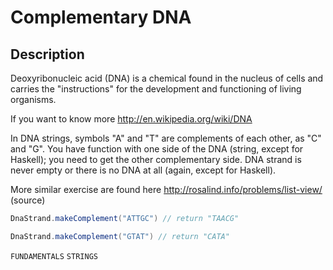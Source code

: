 # Complementary DNA

## Description

Deoxyribonucleic acid (DNA) is a chemical found in the nucleus of cells and carries the "instructions" for the development and functioning of living organisms.

If you want to know more http://en.wikipedia.org/wiki/DNA

In DNA strings, symbols "A" and "T" are complements of each other, as "C" and "G". You have function with one side of the DNA (string, except for Haskell); you need to get the other complementary side. DNA strand is never empty or there is no DNA at all (again, except for Haskell).

More similar exercise are found here http://rosalind.info/problems/list-view/ (source)

```java
DnaStrand.makeComplement("ATTGC") // return "TAACG"

DnaStrand.makeComplement("GTAT") // return "CATA"
```

`FUNDAMENTALS` `STRINGS`
